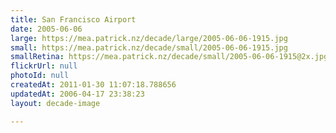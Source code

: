 ```yaml
---
title: San Francisco Airport
date: 2005-06-06
large: https://mea.patrick.nz/decade/large/2005-06-06-1915.jpg
small: https://mea.patrick.nz/decade/small/2005-06-06-1915.jpg
smallRetina: https://mea.patrick.nz/decade/small/2005-06-06-1915@2x.jpg
flickrUrl: null
photoId: null
createdAt: 2011-01-30 11:07:18.788656
updatedAt: 2006-04-17 23:38:23
layout: decade-image

---
```


